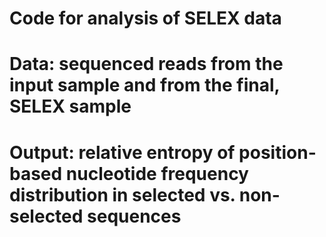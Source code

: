 # Code for analysis of SELEX data
# Data: sequenced reads from the input sample and from the final, SELEX sample
# Output: relative entropy of position-based nucleotide frequency distribution in selected vs. non-selected sequences
